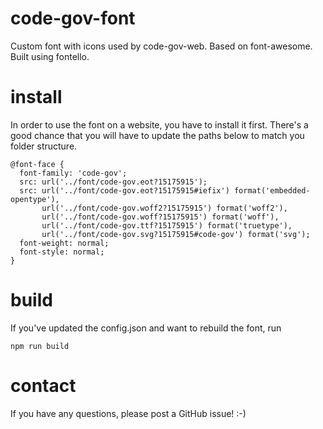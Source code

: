 # code-gov-font
Custom font with icons used by code-gov-web. Based on font-awesome. Built using fontello.

# install
In order to use the font on a website, you have to install it first.
There's a good chance that you will have to update the paths below
to match you folder structure.
```
@font-face {
  font-family: 'code-gov';
  src: url('../font/code-gov.eot?15175915');
  src: url('../font/code-gov.eot?15175915#iefix') format('embedded-opentype'),
       url('../font/code-gov.woff2?15175915') format('woff2'),
       url('../font/code-gov.woff?15175915') format('woff'),
       url('../font/code-gov.ttf?15175915') format('truetype'),
       url('../font/code-gov.svg?15175915#code-gov') format('svg');
  font-weight: normal;
  font-style: normal;
}
```

# build
If you've updated the config.json and want to rebuild the font, run
```
npm run build
```

# contact
If you have any questions, please post a GitHub issue! :-)
